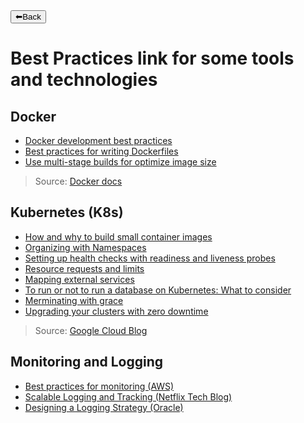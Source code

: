 <a href="../README.md">
<button>⬅Back</button>
</a>

# Best Practices link for some tools and technologies

## Docker
- [Docker development best practices](https://docs.docker.com/develop/dev-best-practices/)
- [Best practices for writing Dockerfiles](https://docs.docker.com/develop/develop-images/dockerfile_best-practices/)
- [Use multi-stage builds for optimize image size](https://docs.docker.com/develop/develop-images/multistage-build/)

> Source: [Docker docs](https://docs.docker.com/)

## Kubernetes (K8s)
- [How and why to build small container images](https://cloud.google.com/blog/products/containers-kubernetes/kubernetes-best-practices-how-and-why-to-build-small-container-images)
- [Organizing with Namespaces](https://cloud.google.com/blog/products/containers-kubernetes/kubernetes-best-practices-organizing-with-namespaces)
- [Setting up health checks with readiness and liveness probes](https://cloud.google.com/blog/products/containers-kubernetes/kubernetes-best-practices-setting-up-health-checks-with-readiness-and-liveness-probes)
- [Resource requests and limits](https://cloud.google.com/blog/products/containers-kubernetes/kubernetes-best-practices-resource-requests-and-limits)
- [Mapping external services](https://cloud.google.com/blog/products/gcp/kubernetes-best-practices-mapping-external-services)
- [To run or not to run a database on Kubernetes: What to consider](https://cloud.google.com/blog/products/databases/to-run-or-not-to-run-a-database-on-kubernetes-what-to-consider)
- [Merminating with grace](https://cloud.google.com/blog/products/containers-kubernetes/kubernetes-best-practices-terminating-with-grace)
- [Upgrading your clusters with zero downtime](https://cloud.google.com/blog/products/containers-kubernetes/kubernetes-best-practices-upgrading-your-clusters-with-zero-downtime)

> Source: [Google Cloud Blog](https://cloud.google.com/blog/products/containers-kubernetes)


## Monitoring and Logging
- [Best practices for monitoring (AWS)](https://docs.aws.amazon.com/AWSEC2/latest/UserGuide/monitoring_best_practices.html)
- [Scalable Logging and Tracking (Netflix Tech Blog)](https://netflixtechblog.com/scalable-logging-and-tracking-882bde0ddca2)
- [Designing a Logging Strategy (Oracle)](https://docs.oracle.com/cd/E19424-01/820-4806/fyfcv/index.html)